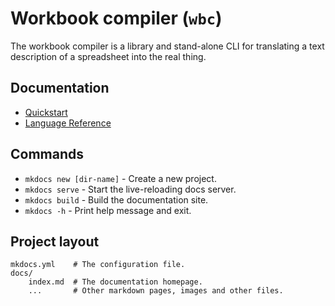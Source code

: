 # Workbook compiler (`wbc`)
 
The workbook compiler is a library and stand-alone CLI for translating a text description of a spreadsheet into the real thing.

## Documentation

* [Quickstart](quickstart.md)
* [Language Reference](language/reference.md)

## Commands

* `mkdocs new [dir-name]` - Create a new project.
* `mkdocs serve` - Start the live-reloading docs server.
* `mkdocs build` - Build the documentation site.
* `mkdocs -h` - Print help message and exit.

## Project layout

    mkdocs.yml    # The configuration file.
    docs/
        index.md  # The documentation homepage.
        ...       # Other markdown pages, images and other files.
